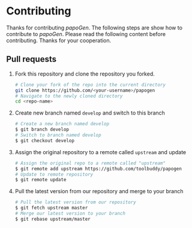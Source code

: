 # Contributing

Thanks for contributing *papoGen*. The following steps are show how to contribute to *papoGen*. Please read the following content before contributing. Thanks for your cooperation.

## Pull requests

1. Fork this repository and clone the repository you forked.
    ```bash
    # Clone your fork of the repo into the current directory
    git clone https://github.com/<your-username>/papogen
    # Navigate to the newly cloned directory
    cd <repo-name>
    ```
2. Create new branch named `develop` and switch to this branch
    ```bash
    # Create a new branch named develop
    $ git branch develop
    # Switch to branch named develop
    $ git checkout develop
    ```
3. Assign the original repository to a remote called `upstream` and update
    ```bash
    # Assign the original repo to a remote called "upstream"
    $ git remote add upstream https://github.com/toolbuddy/papogen
    # Update to remote repository
    $ git remote update
    ```
4. Pull the latest version from our repository and merge to your branch
    ```bash
    # Pull the latest version from our repository
    $ git fetch upstream master
    # Merge our latest version to your branch
    $ git rebase upstream/master
    ```